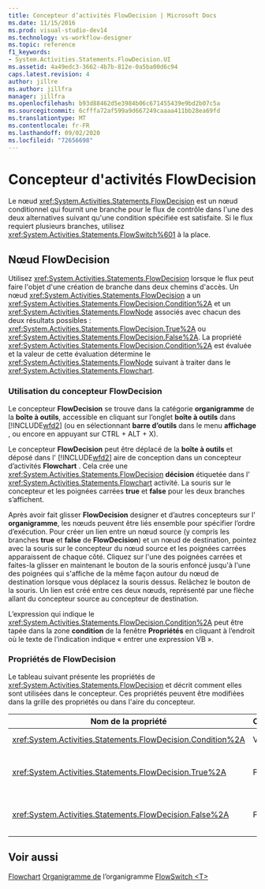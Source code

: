 ```yaml
---
title: Concepteur d’activités FlowDecision | Microsoft Docs
ms.date: 11/15/2016
ms.prod: visual-studio-dev14
ms.technology: vs-workflow-designer
ms.topic: reference
f1_keywords:
- System.Activities.Statements.FlowDecision.UI
ms.assetid: 4a49edc3-3662-4b7b-812e-0a5ba00d6c94
caps.latest.revision: 4
author: jillre
ms.author: jillfra
manager: jillfra
ms.openlocfilehash: b93d88462d5e3984b06c671455439e9bd2b07c5a
ms.sourcegitcommit: 6cfffa72af599a9d667249caaaa411bb28ea69fd
ms.translationtype: MT
ms.contentlocale: fr-FR
ms.lasthandoff: 09/02/2020
ms.locfileid: "72656698"
---
```

# <a name="flowdecision-activity-designer"></a>Concepteur d'activités FlowDecision
Le nœud <xref:System.Activities.Statements.FlowDecision> est un nœud conditionnel qui fournit une branche pour le flux de contrôle dans l'une des deux alternatives suivant qu'une condition spécifiée est satisfaite. Si le flux requiert plusieurs branches, utilisez <xref:System.Activities.Statements.FlowSwitch%601> à la place.

## <a name="the-flowdecision-node"></a>Nœud FlowDecision
 Utilisez <xref:System.Activities.Statements.FlowDecision> lorsque le flux peut faire l'objet d'une création de branche dans deux chemins d'accès. Un nœud <xref:System.Activities.Statements.FlowDecision> a un <xref:System.Activities.Statements.FlowDecision.Condition%2A> et un <xref:System.Activities.Statements.FlowNode> associés avec chacun des deux résultats possibles : <xref:System.Activities.Statements.FlowDecision.True%2A> ou <xref:System.Activities.Statements.FlowDecision.False%2A>. La propriété <xref:System.Activities.Statements.FlowDecision.Condition%2A> est évaluée et la valeur de cette évaluation détermine le <xref:System.Activities.Statements.FlowNode> suivant à traiter dans le <xref:System.Activities.Statements.Flowchart>.

### <a name="using-the-flowdecision-designer"></a>Utilisation du concepteur FlowDecision
 Le concepteur **FlowDecision** se trouve dans la catégorie **organigramme** de la **boîte à outils**, accessible en cliquant sur l’onglet **boîte à outils** dans [!INCLUDE[wfd2](../includes/wfd2-md.md)] (ou en sélectionnant **barre d’outils** dans le menu **affichage** , ou encore en appuyant sur CTRL + ALT + X).

 Le concepteur **FlowDecision** peut être déplacé de la **boîte à outils** et déposé dans l' [!INCLUDE[wfd2](../includes/wfd2-md.md)] aire de conception dans un concepteur d’activités **Flowchart** . Cela crée une <xref:System.Activities.Statements.FlowDecision> **décision** étiquetée dans l' <xref:System.Activities.Statements.Flowchart> activité. La souris sur le concepteur et les poignées carrées **true** et **false** pour les deux branches s’affichent.

 Après avoir fait glisser **FlowDecision** designer et d’autres concepteurs sur l' **organigramme**, les nœuds peuvent être liés ensemble pour spécifier l’ordre d’exécution. Pour créer un lien entre un nœud source (y compris les branches **true** et **false** de **FlowDecision**) et un nœud de destination, pointez avec la souris sur le concepteur du nœud source et les poignées carrées apparaissent de chaque côté. Cliquez sur l'une des poignées carrées et faites-la glisser en maintenant le bouton de la souris enfoncé jusqu'à l'une des poignées qui s'affiche de la même façon autour du nœud de destination lorsque vous déplacez la souris dessus. Relâchez le bouton de la souris. Un lien est créé entre ces deux nœuds, représenté par une flèche allant du concepteur source au concepteur de destination.

 L’expression qui indique le <xref:System.Activities.Statements.FlowDecision.Condition%2A> peut être tapée dans la zone **condition** de la fenêtre **Propriétés** en cliquant à l’endroit où le texte de l’indication indique « entrer une expression VB ».

### <a name="the-flowdecision-properties"></a>Propriétés de FlowDecision
 Le tableau suivant présente les propriétés de <xref:System.Activities.Statements.FlowDecision> et décrit comment elles sont utilisées dans le concepteur. Ces propriétés peuvent être modifiées dans la grille des propriétés ou dans l'aire du concepteur.

|Nom de la propriété|Obligatoire|Usage|
|-------------------|--------------|-----------|
|<xref:System.Activities.Statements.FlowDecision.Condition%2A>|Vrai|Condition qui détermine le chemin d'accès emprunté par le contrôle de flux.|
|<xref:System.Activities.Statements.FlowDecision.True%2A>|Faux|Chemin d'accès emprunté par le contrôle de flux si la propriété <xref:System.Activities.Statements.FlowDecision.Condition%2A> est satisfaite.|
|<xref:System.Activities.Statements.FlowDecision.False%2A>|Faux|Chemin d'accès emprunté par le contrôle de flux si la propriété <xref:System.Activities.Statements.FlowDecision.Condition%2A> n'est pas satisfaite.|

## <a name="see-also"></a>Voir aussi
 [Flowchart](../workflow-designer/flowchart-activity-designers.md) [Organigramme de](../workflow-designer/flowchart-activity-designer.md) l’organigramme [FlowSwitch \<T> ](../workflow-designer/flowswitch-t-activity-designer.md)